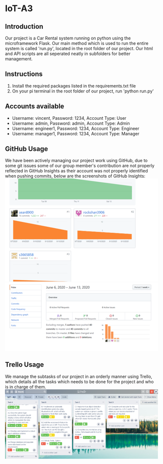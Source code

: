 # IoT-A3

## Introduction
Our project is a Car Rental system running on python using the microframework Flask. Our main method which is used to run the entire system is called 'run.py', located in the root folder of our project. Our html and API scripts are all seperated neatly in subfolders for better management.

## Instructions
1. Install the required packages listed in the requirements.txt file
2. On your pi terminal in the root folder of our project, run 'python run.py'

## Accounts available
- Username: vincent, Password: 1234, Account Type: User
- Username: admin, Password: admin, Account Type: Admin
- Username: engineer1, Password: 1234, Account Type: Engineer
- Username: manager1, Password: 1234, Account Type: Manager

## GitHub Usage
We have been actively managing our project work using GitHub, due to some git issues some of our group member's contribution are not properly reflected in GitHub Insights as their account was not properly identified when pushing commits, below are the screenshots of GitHub Insights:
![](images/GitHubScreenShot1.png)
![](images/GitHubScreenShot2.png)

## Trello Usage
We manage the subtasks of our project in an orderly manner using Trello, which details all the tasks which needs to be done for the 
project and who is in charge of them.
![](images/TrelloScreenShot1.png)

